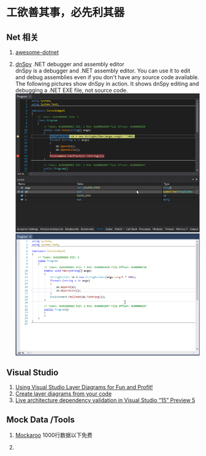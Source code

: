 # 工欲善其事，必先利其器

## Net 相关
1. [awesome-dotnet](https://github.com/quozd/awesome-dotnet)

2. [dnSpy](https://github.com/0xd4d/dnSpy) .NET debugger and assembly editor  
 dnSpy is a debugger and .NET assembly editor. You can use it to edit and debug assemblies even if you don't have any source code available.  
The following pictures show dnSpy in action. It shows dnSpy editing and debugging a .NET EXE file, not source code.  
![debug-animated.gif](./Images/debug-animated.gif)
![edit-code-animated.gif](./Images/edit-code-animated.gif)

## Visual Studio 
1. [Using Visual Studio Layer Diagrams for Fun and Profit!](http://geekswithblogs.net/Optikal/archive/2012/12/30/151680.aspx)
2. [Create layer diagrams from your code](https://msdn.microsoft.com/en-us/library/dd465141.aspx)
3. [Live architecture dependency validation in Visual Studio “15” Preview 5](https://blogs.msdn.microsoft.com/devops/2016/10/07/live-architecture-dependency-validation-in-visual-studio-15-preview-5/)

## Mock Data /Tools
1. [Mockaroo](https://www.mockaroo.com/)
1000行数据以下免费

2. 

